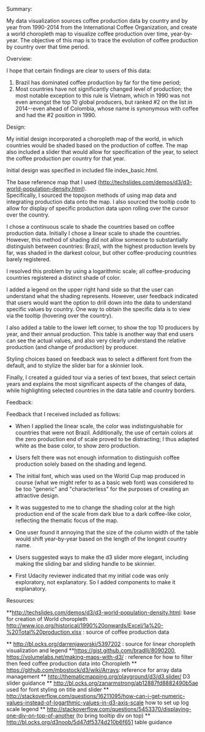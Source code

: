 Summary:

My data visualization sources coffee production data by country and by year from 1990-2014
 from the International Coffee Organization, and create a world choropleth map to visualize
 coffee production over time, year-by-year.  The objective of this map is to trace the evolution 
 of coffee production by country over that time period.  


Overview:

I hope that certain findings are clear to users of this data:

1) Brazil has dominated coffee production by far for the time period;
2) Most countries have not significantly changed level of production; the most notable exception
to this rule is Vietnam, which in 1990 was not even amongst the top 10 global producers, but
ranked #2 on the list in 2014--even ahead of Colombia, whose name is synonymous with coffee
and had the #2 position in 1990.



Design:

My initial design incorporated a choropleth map of the world, in which countries would be shaded
based on the production of coffee.  The map also included a slider that would allow 
for specification of the year, to select the coffee production per country for that year.

Initial design was specified in included file index_basic.html.

The base reference map that I used (http://techslides.com/demos/d3/d3-world-population-density.html).  
Specifically,  I sourced the topojson methods of using map data and integrating production 
data onto the map. I also sourced the tooltip code to allow for display of specific 
production data upon rolling over the cursor over the country.

I chose a continuous scale to shade the countries based on coffee production data.  Initially
I chose a linear scale to shade the countries.  However, this method of shading did not allow 
someone to substantially distinguish between countries: Brazil, with the highest production levels
by far, was shaded in the darkest colour, but other coffee-producing countries barely registered.

I resolved this problem by using a logarithmic scale; all coffee-producing countries registered
a distinct shade of color.

I added a legend on the upper right hand side so that the user can understand what the shading
represents.  However, user feedback indicated that users would want the option to drill
down into the data to understand specific values by country.  One way to obtain the
specific data is to view via the tooltip  (hovering over the country).

I also added a table to the lower left corner, to show the top 10 producers by year, and 
their annual production.  This table is another way that end users can see the actual values,
and also very clearly understand the relative production (and change of production) by producer.

Styling choices based on feedback was to select a different font from the default, and to
stylize the slider bar for a skinnier look.

Finally, I created a guided tour via a series of text boxes, that select certain years and explains
the most significant aspects of the changes of data, while highlighting selected countries 
in the data table and country borders.

Feedback:

Feedback that I received included as follows:

* When I applied the linear scale, the color was indistinguishable for countries that were
not Brazil.  Additionally, the use of certain colors at the zero production end of scale 
proved to be distracting; I thus adapted white  as the base color, to show zero production.

* Users felt there was not enough information to distinguish coffee production solely
based on the shading and legend.

* The initial font, which was used on the World Cup map produced in course (what we might refer to as a basic web font) was 
considered to be too "generic" and "characterless" for the purposes of creating an attractive
design.  

* It was suggested to me to change the shading color at the high production end of the scale
from dark blue to a dark coffee-like color, reflecting the thematic focus of the map.

* One user found it annoying that the size of the column width of the table would shift year-by-year based on the
length of the longest country name.  

* Users suggested ways to make the d3 slider more elegant, including making the sliding 
bar and sliding handle to be skinnier.

* First Udacity reviewer indicated that my initial code was only exploratory, not explanatory.
So I added components to make it explanatory.

Resources:

**http://techslides.com/demos/d3/d3-world-population-density.html: base for creation of World choropleth
http://www.ico.org/historical/1990%20onwards/Excel/1a%20-%20Total%20production.xlsx : source of coffee production data

** http://bl.ocks.org/darrenjaworski/5397202  : source for linear choropleth visualization and legend
**https://gist.github.com/bradllj/8090200, 
  https://volumelabs.net/making-maps-with-d3/ : reference for how to filter then feed coffee production data 
into Choropleth
** https://github.com/mbostock/d3/wiki/Arrays: reference for array data management
** http://thematicmapping.org/playground/d3/d3.slider/ D3 slider guidance
** http://bl.ocks.org/zanarmstrong/ab12887fd8882490b5ae used for font styling on title and slider
** http://stackoverflow.com/questions/16211095/how-can-i-get-numeric-values-instead-of-logarthmic-values-in-d3-axis-scale   how to set up log scale legend
** http://stackoverflow.com/questions/5453370/displaying-one-div-on-top-of-another (to bring tooltip div on top)
** http://bl.ocks.org/d3noob/5d47df5374d210b6f651  table guidance